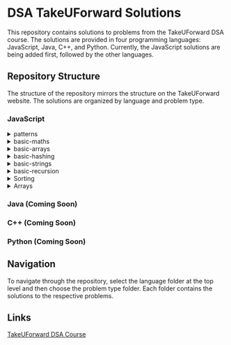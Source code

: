 # DSA TakeUForward Solutions

This repository contains solutions to problems from the TakeUForward DSA course. The solutions are provided in four programming languages: JavaScript, Java, C++, and Python. Currently, the JavaScript solutions are being added first, followed by the other languages.

## Repository Structure

The structure of the repository mirrors the structure on the TakeUForward website. The solutions are organized by language and problem type.

### JavaScript

<details>
  <summary>patterns</summary>
  <ul>
    <li><a href="js/patterns">patterns</a></li>
  </ul>
</details>

<details>
  <summary>basic-maths</summary>
  <ul>
    <li><a href="js/basic-maths/count_all_digits_of_a_number.js">Count all digits of a number</a></li>
    <li><a href="js/basic-maths/count_number_of_odd_digits_in_a_number.js">Count number of odd digits in a number</a></li>
    <li><a href="js/basic-maths/reverse_a_number.js">Reverse a number</a></li>
    <li><a href="js/basic-maths/palindrome_number.js">Palindrome number</a></li>
    <li><a href="js/basic-maths/return_the_largest_digit_in_a_number.js">Return the largest digit in a number</a></li>
    <li><a href="js/basic-maths/factorial_of_a_given_number.js">Factorial of a given number</a></li>
    <li><a href="js/basic-maths/check_if_the_number_is_armstrong.js">Check if the number is armstrong</a></li>
    <li><a href="js/basic-maths/check_for_perfect_number.js">Check for perfect number</a></li>
    <li><a href="js/basic-maths/check_for_prime_number.js">Check for prime number</a></li>
    <li><a href="js/basic-maths/count_of_prime_numbers_till_N.js">Count of prime numbers till N</a></li>
    <li><a href="js/basic-maths/gcd_of_two_numbers.js">GCD of two numbers</a></li>
    <li><a href="js/basic-maths/lcm_of_two_numbers.js">LCM of two numbers</a></li>
    <li><a href="js/basic-maths/divisors_of_a_number.js">Divisors of a number</a></li>
  </ul>
</details>

<details>
  <summary>basic-arrays</summary>
  <ul>
    <li><a href="js/basic-arrays/sum_of_array_elements.js">Sum of array elements</a></li>
    <li><a href="js/basic-arrays/count_of_odd_numbers_in_array.js">Count of odd numbers in array</a></li>
    <li><a href="js/basic-arrays/reverse_an_array.js">Reverse an array</a></li>
    <li><a href="js/basic-arrays/check_if_the_array_is_sorted.js">Check if the array is sorted</a></li>
  </ul>
</details>

<details>
  <summary>basic-hashing</summary>
  <ul>
    <li><a href="js/basic-hashing/highest_occuring_element_in_an_array.js">Highest occuring element in an array</a></li>
    <li><a href="js/basic-hashing/second_highest_occuring_element.js">Second highest occuring element</a></li>
    <li><a href="js/basic-hashing/sum_of_highest_and_lowest_frequency.js">Sum of highest and lowest frequency</a></li>
  </ul>
</details>

<details>
  <summary>basic-strings</summary>
  <ul>
    <li><a href="js/basic-strings/reverse_a_string.js">Reverse a string</a></li>
    <li><a href="js/basic-strings/palindrome_check.js">Palindrome check</a></li>
    <li><a href="js/basic-strings/largest_odd_number_in_a_string.js">Largest odd number in a string</a></li>
    <li><a href="js/basic-strings/longest_common_prefix.js">Longest common prefix</a></li>
    <li><a href="js/basic-strings/isomorphic_string.js">Isomorphic string</a></li>
    <li><a href="js/basic-strings/rotate_string.js">Rotate string</a></li>
    <li><a href="js/basic-strings/valid_anagram.js">Valid anagram</a></li>
    <li><a href="js/basic-strings/sort_characters_by_frequency.js">Sort characters by frequency</a></li>
  </ul>
</details>

<details>
  <summary>basic-recursion</summary>
  <ul>
    <li><a href="js/basic-recursion/sum_of_first_n_numbers.js">Sum of first N numbers</a></li>
    <li><a href="js/basic-recursion/factorial_of_a_given_number.js">Factorial of a given number</a></li>
    <li><a href="js/basic-recursion/sum_of_array_elements.js">Sum of array elements</a></li>
    <li><a href="js/basic-recursion/reverse_a_string.js">Reverse a string</a></li>
    <li><a href="js/basic-recursion/check_if_string_is_palindrome_or_not.js">Check if string is palindrome or not</a></li>
    <li><a href="js/basic-recursion/check_if_a_number_is_prime_or_not.js">Check if a number is prime or not</a></li>
    <li><a href="js/basic-recursion/reverse_an_array.js">Reverse an array</a></li>
    <li><a href="js/basic-recursion/check_if_the_array_is_sorted.js">Check if the array is sorted</a></li>
    <li><a href="js/basic-recursion/sum_of_digits_in_a_given_number.js">Sum of digits in a given number</a></li>
    <li><a href="js/basic-recursion/fibonacci_number.js">Fibonacci number</a></li>
  </ul>
</details>

<details>
  <summary>Sorting</summary>
  <ul>
    <li><a href="js/sorting/selection_sort.js">Selection sort</a></li>
    <li><a href="js/sorting/bubble_sort.js">Bubble sort</a></li>
    <li><a href="js/sorting/insertion_sorting.js">Insertion sorting</a></li>
    <li><a href="js/sorting/merge_sorting.js">Merge sorting</a></li>
    <li><a href="js/sorting/quick_sorting.js">Quick sorting</a></li>
  </ul>
</details>

<details>
  <summary>Arrays</summary>
  <ul>
    <li>
      <a href="js/arrays/fundamentals/">Fundamentals</a>
      <ul>
        <li><a href="js/arrays/fundamentals/linear_search.js">Linear search</a></li>
        <li><a href="js/arrays/fundamentals/largest_element.js">Largest element</a></li>
        <li><a href="js/arrays/fundamentals/second_largest_element.js">Second largest element</a></li>
        <li><a href="js/arrays/fundamentals/maximum_consecutive_ones.js">Maximum consecutive ones</a></li>
        <li><a href="js/arrays/fundamentals/left_rotate_array_by_one.js">Left rotate array by one</a></li>
        <li><a href="js/arrays/fundamentals/left_rotate_array_by_k_places.js">Left rotate array by k places</a></li>
      </ul>
    </li>
    <li>
      <a href="js/arrays/logic-building/">Logic Building</a>
      <ul>
        <li><a href="js/arrays/logic-building/move_zeros_to_end.js">Move zeros to end</a></li>
        <li><a href="js/arrays/logic-building/remote_duplicates_from_sorted_array.js">Remove duplicates from sorted array</a></li>
        <li><a href="js/arrays/logic-building/find_missing_number.js">Find missing number</a></li>
        <li><a href="js/arrays/logic-building/union_of_two_sorted_arrays.js">Union of two sorted arrays</a></li>
        <li><a href="js/arrays/logic-building/intersection_of_two_sorted_arrays.js">Intersection of two sorted arrays</a></li>
      </ul>
    </li>
    <li>
      <a href="js/arrays/faqs-medium/">FAQs(Medium)</a>
      <ul>
        <li><a href="js/arrays/faqs-medium/leaders_in_an_array.js">Leaders in an array</a></li>
        <li><a href="js/arrays/faqs-medium/print_the_matrix_in_spiral_manner.js">Print the matrix in spiral manner</a></li>
        <li><a href="js/arrays/faqs-medium/rearrange_array_elements_by_sign.js">Rearrange array elements by sign</a></li>
        <li><a href="js/arrays/faqs-medium/pascals_triangle.js">Pascal's Triangle</a></li>
        <li><a href="js/arrays/faqs-medium/rotate_matrix_by_90_degrees.js">Rotate matrix by 90 degrees</a></li>
        <!-- <li><a href="js/arrays/faqs-medium"></a></li> -->
      </ul>
    </li>
  </ul>
</details>

### Java (Coming Soon)

### C++ (Coming Soon)

### Python (Coming Soon)

## Navigation

To navigate through the repository, select the language folder at the top level and then choose the problem type folder. Each folder contains the solutions to the respective problems.

## Links

<a href="https://takeuforward.org/">TakeUForward DSA Course</a>
